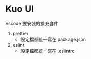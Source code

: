 # Kuo UI

Vscode 要安裝的擴充套件
1. prettier
    - 設定檔都統一寫在 package.json
2. eslint
    - 設定檔都統一寫在 .eslintrc